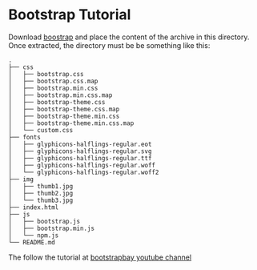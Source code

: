 
Bootstrap Tutorial
==================

Download [boostrap][getting-started] and place the content of the archive in this
directory. Once extracted, the directory must be be something like this:

```
.
├── css
│   ├── bootstrap.css
│   ├── bootstrap.css.map
│   ├── bootstrap.min.css
│   ├── bootstrap.min.css.map
│   ├── bootstrap-theme.css
│   ├── bootstrap-theme.css.map
│   ├── bootstrap-theme.min.css
│   ├── bootstrap-theme.min.css.map
│   └── custom.css
├── fonts
│   ├── glyphicons-halflings-regular.eot
│   ├── glyphicons-halflings-regular.svg
│   ├── glyphicons-halflings-regular.ttf
│   ├── glyphicons-halflings-regular.woff
│   └── glyphicons-halflings-regular.woff2
├── img
│   ├── thumb1.jpg
│   ├── thumb2.jpg
│   └── thumb3.jpg
├── index.html
├── js
│   ├── bootstrap.js
│   ├── bootstrap.min.js
│   └── npm.js
└── README.md
```

The follow the tutorial at [bootstrapbay youtube channel][boostrapbay-yt-channel]

[getting-started]: http://getbootstrap.com/getting-started/
[boostrapbay-yt-channel]: https://www.youtube.com/channel/UCQ7erinMCeODr6XdPknmj7w
